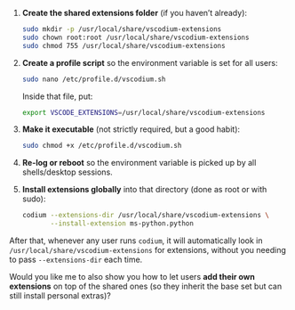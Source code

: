 1. **Create the shared extensions folder** (if you haven’t already):

   ```bash
   sudo mkdir -p /usr/local/share/vscodium-extensions
   sudo chown root:root /usr/local/share/vscodium-extensions
   sudo chmod 755 /usr/local/share/vscodium-extensions
   ```

2. **Create a profile script** so the environment variable is set for all users:

   ```bash
   sudo nano /etc/profile.d/vscodium.sh
   ```

   Inside that file, put:

   ```bash
   export VSCODE_EXTENSIONS=/usr/local/share/vscodium-extensions
   ```

3. **Make it executable** (not strictly required, but a good habit):

   ```bash
   sudo chmod +x /etc/profile.d/vscodium.sh
   ```

4. **Re-log or reboot** so the environment variable is picked up by all shells/desktop sessions.

5. **Install extensions globally** into that directory (done as root or with sudo):

   ```bash
   codium --extensions-dir /usr/local/share/vscodium-extensions \
          --install-extension ms-python.python
   ```

After that, whenever any user runs `codium`, it will automatically look in `/usr/local/share/vscodium-extensions` for extensions, without you needing to pass `--extensions-dir` each time.

Would you like me to also show you how to let users **add their own extensions** on top of the shared ones (so they inherit the base set but can still install personal extras)?

